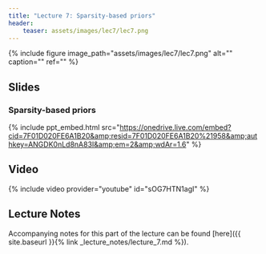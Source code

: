 ```yaml
---
title: "Lecture 7: Sparsity-based priors"
header:
    teaser: assets/images/lec7/lec7.png
---
```



{% include figure
image_path="assets/images/lec7/lec7.png"
alt="" caption="" ref=""
%}

## Slides


### Sparsity-based priors

{% include ppt_embed.html
src="https://onedrive.live.com/embed?cid=7F01D020FE6A1B20&amp;resid=7F01D020FE6A1B20%21958&amp;authkey=ANGDK0nLd8nA83I&amp;em=2&amp;wdAr=1.6" %}


## Video

{% include video provider="youtube" id="sOG7HTN1agI" %}


## Lecture Notes

Accompanying notes for this part of the lecture can be found [here]({{ site.baseurl }}{% link _lecture_notes/lecture_7.md %}).
